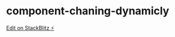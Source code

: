 # component-chaning-dynamicly

[Edit on StackBlitz ⚡️](https://stackblitz.com/edit/component-chaning-dynamicly)